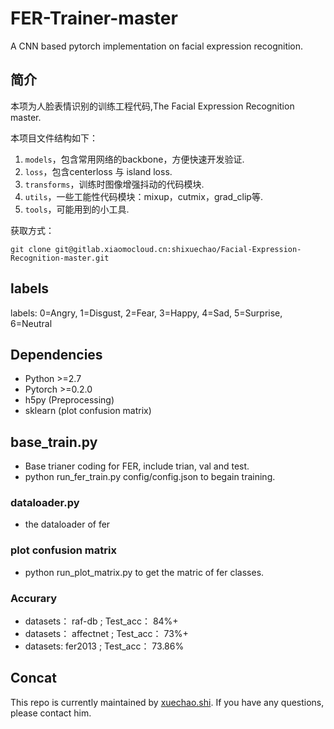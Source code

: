 # FER-Trainer-master

A CNN based pytorch implementation on facial expression recognition.
## 简介
本项为人脸表情识别的训练工程代码,The Facial Expression Recognition master.

本项目文件结构如下：
1. `models`，包含常用网络的backbone，方便快速开发验证.
2. `loss`，包含centerloss 与 island loss.
3. `transforms`，训练时图像增强抖动的代码模块.
4. `utils`，一些工能性代码模块：mixup，cutmix，grad_clip等.
5. `tools`，可能用到的小工具.

获取方式：
```
git clone git@gitlab.xiaomocloud.cn:shixuechao/Facial-Expression-Recognition-master.git
```
## labels ##
labels: 0=Angry, 1=Disgust, 2=Fear, 3=Happy, 4=Sad, 5=Surprise, 6=Neutral

## Dependencies ##
- Python >=2.7
- Pytorch >=0.2.0
- h5py (Preprocessing)
- sklearn (plot confusion matrix)

## base_train.py ##
- Base trianer coding for FER, include trian, val and test.
- python run_fer_train.py config/config.json to begain training.

### dataloader.py ###
- the dataloader of fer

### plot confusion matrix ###
- python run_plot_matrix.py to get the matric of fer classes.

###      Accurary      ###
- datasets：    raf-db ;       Test_acc：   84%+   <Br/>
- datasets：   affectnet ;     Test_acc：   73%+   <Br/>
- datasets:    fer2013 ;       Test_acc：   73.86%

## Concat

This repo is currently maintained by [xuechao.shi](shixuechao@meetvr.com.cn). If you have any questions, please contact him.